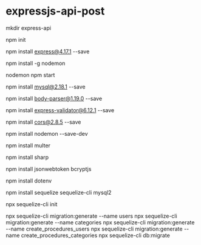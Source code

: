 # expressjs-api-post

mkdir express-api

npm init

npm install express@4.17.1 --save

npm install -g nodemon

nodemon npm start

npm install mysql@2.18.1 --save

npm install body-parser@1.19.0 --save

npm install express-validator@6.12.1 --save

npm install cors@2.8.5 --save

npm install nodemon --save-dev

npm install multer

npm install sharp

npm install jsonwebtoken bcryptjs

npm install dotenv

npm install sequelize sequelize-cli mysql2

npx sequelize-cli init

npx sequelize-cli migration:generate --name users
npx sequelize-cli migration:generate --name categories
npx sequelize-cli migration:generate --name create_procedures_users
npx sequelize-cli migration:generate --name create_procedures_categories
npx sequelize-cli db:migrate













